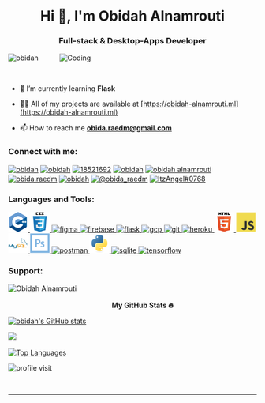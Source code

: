 
<h1 align="center">Hi 👋, I'm Obidah Alnamrouti</h1>
<h3 align="center">Full-stack & Desktop-Apps Developer </h3>
<img align="right" alt="Coding" width="400" src="https://wallpaperaccess.com/full/8077555.png"/>

<p align="left"> <img src="https://komarev.com/ghpvc/?username=obidah&label=Profile%20views&color=0e75b6&style=flat" alt="obidah" /> </p>

<p align="left"> <a href="https://twitter.com/" target="blank"><img src="https://img.shields.io/twitter/follow/?logo=twitter&style=for-the-badge" alt="" /></a> </p>

- 🌱 I’m currently learning **Flask**

- 👨‍💻 All of my projects are available at [https://obidah-alnamrouti.ml](https://obidah-alnamrouti.ml)

- 📫 How to reach me **obida.raedm@gmail.com**

<h3 align="left">Connect with me:</h3>
<p align="left">
<a href="https://codepen.io/obidah" target="blank"><img align="center" src="https://raw.githubusercontent.com/rahuldkjain/github-profile-readme-generator/master/src/images/icons/Social/codepen.svg" alt="obidah" height="30" width="40" /></a>
<a href="https://dev.to/obidah" target="blank"><img align="center" src="https://raw.githubusercontent.com/rahuldkjain/github-profile-readme-generator/master/src/images/icons/Social/devto.svg" alt="obidah" height="30" width="40" /></a>
<a href="https://stackoverflow.com/users/18521692" target="blank"><img align="center" src="https://raw.githubusercontent.com/rahuldkjain/github-profile-readme-generator/master/src/images/icons/Social/stack-overflow.svg" alt="18521692" height="30" width="40" /></a>
<a href="https://dribbble.com/obidah" target="blank"><img align="center" src="https://raw.githubusercontent.com/rahuldkjain/github-profile-readme-generator/master/src/images/icons/Social/dribbble.svg" alt="obidah" height="30" width="40" /></a>
<a href="https://www.hackerrank.com/obidah alnamrouti" target="blank"><img align="center" src="https://raw.githubusercontent.com/rahuldkjain/github-profile-readme-generator/master/src/images/icons/Social/hackerrank.svg" alt="obidah alnamrouti" height="30" width="40" /></a>
<a href="https://codeforces.com/profile/obida.raedm" target="blank"><img align="center" src="https://raw.githubusercontent.com/rahuldkjain/github-profile-readme-generator/master/src/images/icons/Social/codeforces.svg" alt="obida.raedm" height="30" width="40" /></a>
<a href="https://www.leetcode.com/obidah" target="blank"><img align="center" src="https://raw.githubusercontent.com/rahuldkjain/github-profile-readme-generator/master/src/images/icons/Social/leet-code.svg" alt="obidah" height="30" width="40" /></a>
<a href="https://www.hackerearth.com/@obida_raedm" target="blank"><img align="center" src="https://raw.githubusercontent.com/rahuldkjain/github-profile-readme-generator/master/src/images/icons/Social/hackerearth.svg" alt="@obida_raedm" height="30" width="40" /></a>
<a href="https://discord.gg/ItzAngel#0768" target="blank"><img align="center" src="https://raw.githubusercontent.com/rahuldkjain/github-profile-readme-generator/master/src/images/icons/Social/discord.svg" alt="ItzAngel#0768" height="30" width="40" /></a>
</p>

<h3 align="left">Languages and Tools:</h3>
<p align="left"> <a href="https://www.w3schools.com/cpp/" target="_blank" rel="noreferrer"> <img src="https://raw.githubusercontent.com/devicons/devicon/master/icons/cplusplus/cplusplus-original.svg" alt="cplusplus" width="40" height="40"/> </a> <a href="https://www.w3schools.com/css/" target="_blank" rel="noreferrer"> <img src="https://raw.githubusercontent.com/devicons/devicon/master/icons/css3/css3-original-wordmark.svg" alt="css3" width="40" height="40"/> </a> <a href="https://www.figma.com/" target="_blank" rel="noreferrer"> <img src="https://www.vectorlogo.zone/logos/figma/figma-icon.svg" alt="figma" width="40" height="40"/> </a> <a href="https://firebase.google.com/" target="_blank" rel="noreferrer"> <img src="https://www.vectorlogo.zone/logos/firebase/firebase-icon.svg" alt="firebase" width="40" height="40"/> </a> <a href="https://flask.palletsprojects.com/" target="_blank" rel="noreferrer"> <img src="https://www.vectorlogo.zone/logos/pocoo_flask/pocoo_flask-icon.svg" alt="flask" width="40" height="40"/> </a> <a href="https://cloud.google.com" target="_blank" rel="noreferrer"> <img src="https://www.vectorlogo.zone/logos/google_cloud/google_cloud-icon.svg" alt="gcp" width="40" height="40"/> </a> <a href="https://git-scm.com/" target="_blank" rel="noreferrer"> <img src="https://www.vectorlogo.zone/logos/git-scm/git-scm-icon.svg" alt="git" width="40" height="40"/> </a> <a href="https://heroku.com" target="_blank" rel="noreferrer"> <img src="https://www.vectorlogo.zone/logos/heroku/heroku-icon.svg" alt="heroku" width="40" height="40"/> </a> <a href="https://www.w3.org/html/" target="_blank" rel="noreferrer"> <img src="https://raw.githubusercontent.com/devicons/devicon/master/icons/html5/html5-original-wordmark.svg" alt="html5" width="40" height="40"/> </a> <a href="https://developer.mozilla.org/en-US/docs/Web/JavaScript" target="_blank" rel="noreferrer"> <img src="https://raw.githubusercontent.com/devicons/devicon/master/icons/javascript/javascript-original.svg" alt="javascript" width="40" height="40"/> </a> <a href="https://www.mysql.com/" target="_blank" rel="noreferrer"> <img src="https://raw.githubusercontent.com/devicons/devicon/master/icons/mysql/mysql-original-wordmark.svg" alt="mysql" width="40" height="40"/> </a> <a href="https://www.photoshop.com/en" target="_blank" rel="noreferrer"> <img src="https://raw.githubusercontent.com/devicons/devicon/master/icons/photoshop/photoshop-line.svg" alt="photoshop" width="40" height="40"/> </a> <a href="https://postman.com" target="_blank" rel="noreferrer"> <img src="https://www.vectorlogo.zone/logos/getpostman/getpostman-icon.svg" alt="postman" width="40" height="40"/> </a> <a href="https://www.python.org" target="_blank" rel="noreferrer"> <img src="https://raw.githubusercontent.com/devicons/devicon/master/icons/python/python-original.svg" alt="python" width="40" height="40"/> </a> <a href="https://www.sqlite.org/" target="_blank" rel="noreferrer"> <img src="https://www.vectorlogo.zone/logos/sqlite/sqlite-icon.svg" alt="sqlite" width="40" height="40"/> </a> <a href="https://www.tensorflow.org" target="_blank" rel="noreferrer"> <img src="https://www.vectorlogo.zone/logos/tensorflow/tensorflow-icon.svg" alt="tensorflow" width="40" height="40"/> </a> </p>

<h3 align="left">Support:</h3>
<p><a href="https://www.buymeacoffee.com/Obidah Alnamrouti"> <img align="left" src="https://cdn.buymeacoffee.com/buttons/v2/default-yellow.png" height="50" width="210" alt="Obidah Alnamrouti" /></a></p><br><br>
<b>My GitHub Stats 🔥</b>

<a href="http://www.github.com/obidah"><img src="https://github-readme-stats.vercel.app/api?username=obidah&show_icons=true&hide=&count_private=true&title_color=FFCACA&text_color=ffffff&icon_color=FFCACA&bg_color=1c1917&hide_border=true&show_icons=true" alt="obidah's GitHub stats" /></a>

<a href="http://www.github.com/obidah"><img src="https://github-readme-streak-stats.herokuapp.com/?user=obidah&stroke=ffffff&background=1c1917&ring=FFCACA&fire=FFCACA&currStreakNum=ffffff&currStreakLabel=FFCACA&sideNums=ffffff&sideLabels=ffffff&dates=ffffff&hide_border=true" /></a>


<a href="https://github.com/obidah" align="left"><img src="https://github-readme-stats.vercel.app/api/top-langs/?username=obidah&langs_count=10&title_color=FFCACA&text_color=ffffff&icon_color=FFCACA&bg_color=1c1917&hide_border=true&locale=en&custom_title=Top%20%Languages" alt="Top Languages" /></a>

![profile visit](https://komarev.com/ghpvc/?username=obidah) 


<br>
 
 
<hr>
